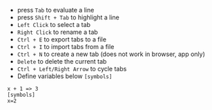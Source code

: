 * press `Tab` to evaluate a line
* press `Shift + Tab` to highlight a line
* `Left Click` to select a tab
* `Right Click` to rename a tab
* `Ctrl + E` to export tabs to a file
* `Ctrl + I` to import tabs from a file
* `Ctrl + N` to create a new tab (does not work in browser, app only)
* `Delete` to delete the current tab
* `Ctrl + Left/Right Arrow` to cycle tabs
* Define variables below `[symbols]`
```
x + 1 => 3
[symbols]
x=2
```